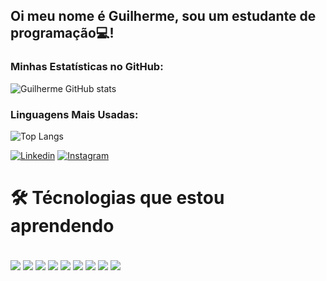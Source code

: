 ## Oi meu nome é Guilherme, sou um estudante de programação💻!

### Minhas Estatísticas no GitHub:
![Guilherme GitHub stats](https://github-readme-stats.vercel.app/api?username=Gui1Ss&show_icons=true&theme=dracula&include_all_commits=true&count_private=true)<br/>

### Linguagens Mais Usadas:
![Top Langs](https://github-readme-stats.vercel.app/api/top-langs/?username=Gui1Ss&layout=compact&theme=dracula&hide_progress=true)

[![Linkedin](https://img.shields.io/badge/LinkedIn-0077B5?style=for-the-badge&logo=linkedin&logoColor=white)](https://www.linkedin.com/in/guilherme-silva-72b62a262/)
[![Instagram](https://img.shields.io/badge/Instagram-E4405F?style=for-the-badge&logo=instagram&logoColor=white)](https://www.instagram.com/guiih_souto/)
<br>

 # 🛠️ Técnologias que estou aprendendo

<div style="display: inline-block"><br/>
  <img align="center" src="https://img.shields.io/badge/HTML-E44D26?style=for-the-badge&logo=html5&logoColor=white"/>
  <img align="center" src="https://img.shields.io/badge/CSS-264DE4?style=for-the-badge&logo=css3&logoColor=white"/>
  <img align="center" src="https://img.shields.io/badge/Java-007396?style=for-the-badge&logo=java&logoColor=white"/>
  <img align="center" src="https://img.shields.io/badge/React-61DAFB?style=for-the-badge&logo=react&logoColor=black"/>
  <img align="center" src="https://img.shields.io/badge/Node.js-339933?style=for-the-badge&logo=nodedotjs&logoColor=white"/>
  <img align="center" src="https://img.shields.io/badge/JavaScript-323330?style=for-the-badge&logo=javascript&logoColor=F7DF1E"/>
  <img align="center" src="https://img.shields.io/badge/Python-3776AB?style=for-the-badge&logo=python&logoColor=white"/>
  <img align="center" src="https://img.shields.io/badge/MySQL-4479A1?style=for-the-badge&logo=mysql&logoColor=white"/>
  <img align="center" src="https://img.shields.io/badge/C%23-68217A?style=for-the-badge&logo=csharp&logoColor=white"/>
</div> <br/>
</div>
